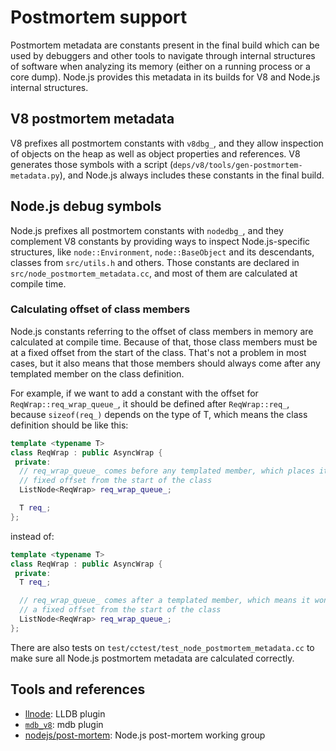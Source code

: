 # Postmortem support

Postmortem metadata are constants present in the final build which can be used
by debuggers and other tools to navigate through internal structures of software
when analyzing its memory (either on a running process or a core dump). Node.js
provides this metadata in its builds for V8 and Node.js internal structures.

## V8 postmortem metadata

V8 prefixes all postmortem constants with `v8dbg_`, and they allow inspection of
objects on the heap as well as object properties and references. V8 generates
those symbols with a script (`deps/v8/tools/gen-postmortem-metadata.py`), and
Node.js always includes these constants in the final build.

## Node.js debug symbols

Node.js prefixes all postmortem constants with `nodedbg_`, and they complement
V8 constants by providing ways to inspect Node.js-specific structures, like
`node::Environment`, `node::BaseObject` and its descendants, classes from
`src/utils.h` and others. Those constants are declared in
`src/node_postmortem_metadata.cc`, and most of them are calculated at compile
time.

### Calculating offset of class members

Node.js constants referring to the offset of class members in memory
are calculated at compile time.
Because of that, those class members must be at a fixed offset
from the start of the class. That's not a problem in most cases, but it also
means that those members should always come after any templated member on the
class definition.

For example, if we want to add a constant with the offset for
`ReqWrap::req_wrap_queue_`, it should be defined after `ReqWrap::req_`, because
`sizeof(req_)` depends on the type of T, which means the class definition should
be like this:

```cpp
template <typename T>
class ReqWrap : public AsyncWrap {
 private:
  // req_wrap_queue_ comes before any templated member, which places it in a
  // fixed offset from the start of the class
  ListNode<ReqWrap> req_wrap_queue_;

  T req_;
};
```

instead of:

```cpp
template <typename T>
class ReqWrap : public AsyncWrap {
 private:
  T req_;

  // req_wrap_queue_ comes after a templated member, which means it won't be in
  // a fixed offset from the start of the class
  ListNode<ReqWrap> req_wrap_queue_;
};
```

There are also tests on `test/cctest/test_node_postmortem_metadata.cc` to make
sure all Node.js postmortem metadata are calculated correctly.

## Tools and references

* [llnode](https://github.com/nodejs/llnode): LLDB plugin
* [`mdb_v8`](https://github.com/joyent/mdb_v8): mdb plugin
* [nodejs/post-mortem](https://github.com/nodejs/post-mortem): Node.js
post-mortem working group
